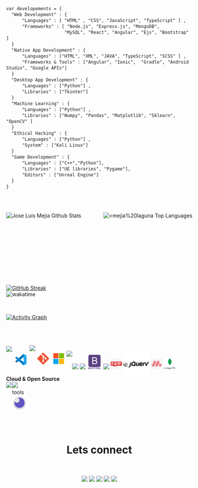     var developements = {
      "Web Development" : {
          "Languages" : [ "HTML" , "CSS", "JavaScript", "TypeScript" ] ,
          "Frameworks" : [ "Node.js", "Express.js", "MongoDB", 
                          "MySQL", "React", "Angular", "Ejs", "Bootstrap" ]
      }
      "Native App Development" : {
          "Languages" : ["HTML", "XML", "JAVA", "TypeScript", "SCSS" ] ,
          "Frameworks & Tools" : ["Angular", "Ionic",  "Gradle", "Android Studio", "Google APIs"]
      }
      "Desktop App Development" : {
          "Languages" : ["Python"] ,
          "Libraries" : ["Tkinter"]
      }
      "Machine Learning" : {
          "Languages" : ["Python"] ,
          "Libraries" : ["Numpy", "Pandas", "Matplotlib", "Sklearn", "OpenCV" ]
      }
      "Ethical Hacking" : {
          "Languages" : ["Python"] ,
          "System" : ["Kali Linux"]
      }
      "Game Development" : {
          "Languages" : ["C++","Python"],
          "Libraries" : ["UE libraries", "Pygame"],
          "Editors" : ["Unreal Engine"]
      }
    }

<br/>
<br/>

  
<a href="#"><img align="left" alt="Jose Luis Mejia Github Stats" src="https://github-readme-stats.vercel.app/api?username=mejialaguna&show_icons=true&include_all_commits=true&count_private=true&theme=react&hide_border=true&bg_color=0D1117&title_color=6A4DFF&icon_color=6A4DFF" height="195"/></a>
<a href="#"><img align="right" alt="<mejia%20laguna Top Languages" src="https://github-readme-stats.vercel.app/api/top-langs/?username=mejialaguna&langs_count=10&layout=compact&theme=react&hide_border=true&bg_color=0D1117&title_color=6A4DFF&icon_color=6A4DFF" height="195"/></a>


<br/>
<br/>

[![GitHub Streak](https://github-readme-streak-stats.herokuapp.com/?user=mejialaguna&theme=Javascript-dark&date_format=M%20j%5B%2C%20Y%5D)](https://git.io/streak-stats)
<br>
<img align="left" width=396 src="https://github-readme-stats.vercel.app/api/wakatime?username=mejialaguna&theme=react&border_color=61dafb&langs_count=13" alt=" wakatime"/>

<br/>
<br/> 

<!-- <div>
<i ><b>Note:</b> Top languages is only a metric of the languages my public code consists of and doesn't reflect experience or skill level.</i> 
</div>
---
<br/>
<br/> -->


<a href="#"><img alt="Activity Graph" src="https://activity-graph.herokuapp.com/graph?username=mejialaguna&custom_title=mejia%20laguna%20Contribution%20Graph&bg_color=FFFFF&color=6A4DFF&line=88CC00&point=6A4DFF&hide_border=true" /></a>
  


<br/>
<br/>
<br/>
<br/>



<img align="left" style="margin-top: -2.5%" src="https://img.icons8.com/color/70/000000/nodejs.png"/>
<img align="left" src="profile-icons/vscode.png" style="padding: 1.5%" />
<img align="left" src="https://img.icons8.com/color/60/000000/mysql-logo.png" style="margin-top: -3%"/>
<img align="left" src="profile-icons/git.png" style="padding: 1%" /></a>
<img align="left" src="profile-icons/windows.png" style="padding: 1%" /></a>
<img align="left" src="https://img.icons8.com/color/42/000000/css3.png"/>
<img src="https://img.icons8.com/color/42/000000/html-5--v1.png"/>
<img src="https://img.icons8.com/color/48/000000/javascript--v2.png"/>
<img src="https://raw.githubusercontent.com/devicons/devicon/master/icons/bootstrap/bootstrap-plain-wordmark.svg" alt="bootstrap" width="40" height="40"/>
<img src="https://img.icons8.com/ultraviolet/40/000000/react--v2.png"/>  
<img height="30" src="profile-icons/npm.jpg" style="max-width:100%;">
<img height="70" src="profile-icons/jquery.png" style="margin-bottom: -4%">
<img height="30" src="profile-icons/materialize.jpg" style="max-width:100%;">
<img height="30" src="profile-icons/mongodb.jpeg" style="max-width:100%;">

**Cloud & Open Source**  
<img src="https://img.icons8.com/color/40/000000/github--v3.png"/>
<img src="https://www.vectorlogo.zone/logos/heroku/heroku-ar21.svg" height="45px"   align="left"/> 
</br>
tools
</br>
<img height="40" src="profile-icons/insomnia.png" style="max-width:100%;">


</br>
</br>

<h1 align="center"> Lets connect</h1>
</br>
</br>


<div align="center">   
<a href="mailto:mejialaguna21@gmail.com" target="_blank"><img src="https://img.shields.io/badge/-Email-white?style=for-the-badge&logo=gmail&logoColor=red"></a>
<a href="mailto:mejialaguna@yahoo.com" target="_blank"><img src="https://img.shields.io/badge/-Email-purple?style=for-the-badge&logo=yahoo&logoColor=white"></a>
<a href="https://www.linkedin.com/in/jose-luis-mejia-laguna-961306164/" target="_blank"><img src="https://img.shields.io/badge/-LinkedIn-blue?style=for-the-badge&logo=linkedin&logoColor=white"></a> 
<a href="https://github.com/mejialaguna" target="_blank"><img src="https://img.shields.io/badge/GitHub-0D1117?style=for-the-badge&logo=GitHub&logoColor=white"></a>
<a href="https://github.com/mejialaguna" target="_blank"><img src="https://img.shields.io/badge/Heroku-purple?style=for-the-badge&logo=Heroku&logoColor=white"></a>

</div>
